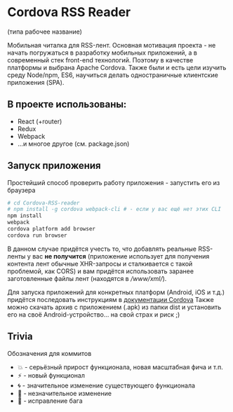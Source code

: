 # Cordova RSS Reader
(типа рабочее название)

Мобильная читалка для RSS-лент.
Основная мотивация проекта - не начать погружаться в разработку мобильных приложений, а в современный стек front-end технологий. Поэтому в качестве платформы
и выбрана Apache Cordova.
Также были и есть цели изучить среду Node/npm, ES6, научиться делать одностраничные клиентские приложения (SPA).

## В проекте использованы:
* React (+router)
* Redux
* Webpack
* ...и многое другое (см. package.json)

## Запуск приложения
Простейший способ проверить работу приложения - запустить его из браузера
```bash
# cd Cordova-RSS-reader
# npm install -g cordova webpack-cli # - если у вас ещё нет этих CLI
npm install
webpack
cordova platform add browser
cordova run browser
```
В данном случае придётся учесть то, что добавлять реальные RSS-ленты у вас **не получится** (приложение использует для получения контента лент обычные XHR-запросы и сталкивается с такой проблемой, как CORS) и вам придётся использовать заранее заготовленные файлы лент (находятся в */www/xml/*).

Для запуска приложений для конкретных платформ (Android, iOS и т.д.) придётся последовать инструкциям в [документации Cordova](http://cordova.apache.org/docs/en/latest/guide/platforms/android/index.html)
Также можно скачать архив с приложением (.apk) из папки dist и установить его на своё Android-устройство... на свой страх и риск ;)

## Trivia
Обозначения для коммитов
* :boom: - серьёзный прирост функционала, новая масштабная фича и т.п.
* :zap: - новый функционал
* :cyclone: - значительное изменение существующего функционала
* :ghost: - незначительное изменение
* :bug: - исправление бага
